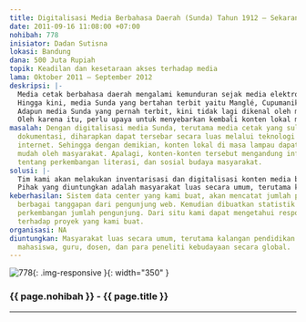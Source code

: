 ```yaml
---
title: Digitalisasi Media Berbahasa Daerah (Sunda) Tahun 1912 – Sekarang
date: 2011-09-16 11:08:00 +07:00
nohibah: 778
inisiator: Dadan Sutisna
lokasi: Bandung
dana: 500 Juta Rupiah
topik: Keadilan dan kesetaraan akses terhadap media
lama: Oktober 2011 – September 2012
deskripsi: |-
  Media cetak berbahasa daerah mengalami kemunduran sejak media elektronik tumbuh pesat di masyarakat. Demikian pula media cetak berbahasa Sunda, meski masih ada yang terbit hingga sekarang, tetapi tidak begitu berkembang. Padahal, media Sunda sempat mengalami kejayaan sampai tahun 1970-an. Hal ini terbukti, dengan maraknya penerbitan media Sunda yang jumlahnya lebih dari 50.
  Hingga kini, media Sunda yang bertahan terbit yaitu Manglé, Cupumanik, Galura, Balebat, Bina Dakwah, Seni Budaya, Ujung Galuh, dan Sunda Midang. Media-media tersebut hanya dibaca kalangan tertentu yang jumlahnya kurang dari 1% dari total penduduk Jawa Barat yang menggunakan bahasa Sunda.
  Adapun media Sunda yang pernah terbit, kini tidak lagi dikenal oleh masyarakat, karena terbatasnya dokumentasi. Sebagai contoh, di Tatar Sunda pernah terbit koran harian Sipatahoenan antara tahun 1923 sampai 1970-an. Tetapi dokumentasinya hanya ada di Perpustakaan Nasional RI dan perpustakaan KITLV Belanda dalam bentuk microfilm.
  Oleh karena itu, perlu upaya untuk menyebarkan kembali konten lokal media Sunda kepada masyarakat luas melalui berbagai piranti teknologi digital.
masalah: Dengan digitalisasi media Sunda, terutama media cetak yang sulit ditemui
  dokumentasi, diharapkan dapat tersebar secara luas melalui teknologi digital terutama
  internet. Sehingga dengan demikian, konten lokal di masa lampau dapat diakses dengan
  mudah oleh masyarakat. Apalagi, konten-konten tersebut mengandung informasi penting
  tentang perkembangan literasi, dan sosial budaya masyarakat.
solusi: |-
  Tim kami akan melakukan inventarisasi dan digitalisasi konten media berbahasa Sunda yang terbit dari tahun 1912 hingga sekarang. Hasilnya kemudian disebar ke masyarakat melalui pembuatan data center media media Sunda, yang dapat diakses melalui internet dan perangkat digital lainnya.
  Pihak yang diuntungkan adalah masyarakat luas secara umum, terutama kalangan pendidikan mulai siswa, mahasiswa, guru, dosen, dan para peneliti kebudayaan secara global.
keberhasilan: Sistem data center yang kami buat, akan mencatat jumlah pengakses, beserta
  berbagai tanggapan dari pengunjung web. Kemudian dibuatkan statistik untuk meninjau
  perkembangan jumlah pengunjung. Dari situ kami dapat mengetahui respon masyarakat
  terhadap proyek yang kami buat.
organisasi: NA
diuntungkan: Masyarakat luas secara umum, terutama kalangan pendidikan mulai siswa,
  mahasiswa, guru, dosen, dan para peneliti kebudayaan secara global.
---
```


![778](/static/img/hibahcmb/778.png){: .img-responsive }{: width="350" }

### {{ page.nohibah }} - {{ page.title }}

---
